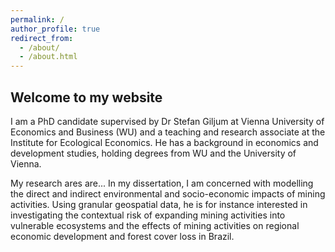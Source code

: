 ```yaml
---
permalink: /
author_profile: true
redirect_from: 
  - /about/
  - /about.html
---
```


## Welcome to my website

I am a PhD candidate supervised by Dr Stefan Giljum at Vienna University of Economics and Business (WU) and a teaching and research associate at the Institute for Ecological Economics. He has a background in economics and development studies, holding degrees from WU and the University of Vienna. 

My research ares are... In my dissertation, I am concerned with modelling the direct and indirect environmental and socio-economic impacts of mining activities. Using granular geospatial data, he is for instance interested in investigating the contextual risk of expanding mining activities into vulnerable ecosystems and the effects of mining activities on regional economic development and forest cover loss in Brazil.



